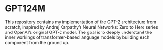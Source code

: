 # GPT124M
This repository contains my implementation of the GPT-2 architecture from scratch, inspired by Andrej Karpathy’s Neural Networks: Zero to Hero series and OpenAI’s original GPT-2 model. The goal is to deeply understand the inner workings of transformer-based language models by building each component from the ground up.
